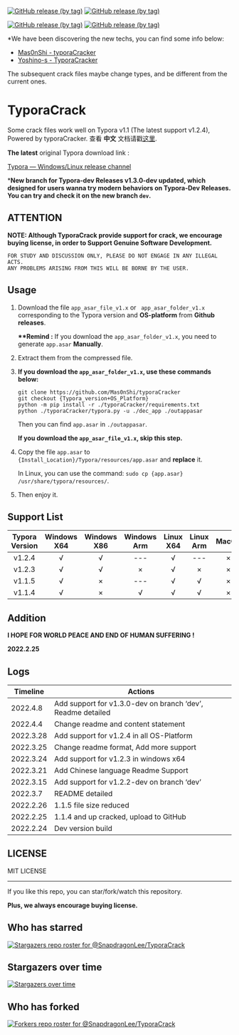 [![GitHub release (by tag)](https://img.shields.io/github/downloads/SnapdragonLee/TyporaCrack/v1.1.5/total?style=flat)](https://github.com/SnapdragonLee/TyporaCrack/releases/tag/v1.1.5)
[![GitHub release (by tag)](https://img.shields.io/github/downloads/SnapdragonLee/TyporaCrack/v1.2.4/total?style=flat)](https://github.com/SnapdragonLee/TyporaCrack/releases/tag/v1.2.4)

[![GitHub release (by tag)](https://img.shields.io/github/downloads/SnapdragonLee/TyporaCrack/v1.2.2-dev/total?style=flat)](https://github.com/SnapdragonLee/TyporaCrack/releases/tag/v1.3.0-dev)
[![GitHub release (by tag)](https://img.shields.io/github/downloads/SnapdragonLee/TyporaCrack/v1.3.0-dev/total?style=flat)](https://github.com/SnapdragonLee/TyporaCrack/releases/tag/v1.3.0-dev)



*We have been discovering the new techs, you can find some info below:

- [Mas0nShi - typoraCracker](https://github.com/Mas0nShi/typoraCracker)
- [Yoshino-s - TyporaCracker](https://github.com/Yoshino-s/TyporaCracker)

The subsequent crack files maybe change types, and be different from the current ones.



# TyporaCrack

Some crack files work well on Typora v1.1 (The latest support v1.2.4), Powered by typoraCracker. 查看 **中文** 文档请戳[这里](./README-CN.md).



**The latest** original Typora download link : 

[Typora — Windows/Linux release channel](https://typora.io/releases/all)



***New branch for Typora-dev Releases v1.3.0-dev updated, which designed for users wanna try modern behaviors on Typora-Dev Releases. You can try and check it on the new branch `dev`.**



## ATTENTION

**NOTE: Although TyporaCrack provide support for crack, we encourage buying license, in order to Support Genuine Software Development.**



```
FOR STUDY AND DISCUSSION ONLY, PLEASE DO NOT ENGAGE IN ANY ILLEGAL ACTS.
ANY PROBLEMS ARISING FROM THIS WILL BE BORNE BY THE USER.
```



## Usage

1. Download the file `app_asar_file_v1.x` or ` app_asar_folder_v1.x` corresponding to the Typora version and **OS-platform** from **Github releases**. 

   **\*\*Remind :** If you download the `app_asar_folder_v1.x`, you need to generate `app.asar` **Manually**. 

   

2. Extract them from the compressed file.

3. **If you download the `app_asar_folder_v1.x`, use these commands below:**

   ```
   git clone https://github.com/Mas0nShi/typoraCracker
   git checkout {Typora_version+OS_Platform}
   python -m pip install -r ./typoraCracker/requirements.txt
   python ./typoraCracker/typora.py -u ./dec_app ./outappasar
   ```

   Then you can find `app.asar` in `./outappasar`.

   **If you download the `app_asar_file_v1.x`, skip this step.**

   

4. Copy the file `app.asar` to `{Install_Location}/Typora/resources/app.asar` and **replace** it. 

   In Linux, you can use the command: `sudo cp {app.asar} /usr/share/typora/resources/`.

5. Then enjoy it.

   

## Support List

| Typora Version | Windows X64 | Windows X86 | Windows Arm | Linux X64 | Linux Arm | MacOS |
| :------------: | :---------: | :---------: | :---------: | :-------: | :-------: | :---: |
|     v1.2.4     |      √      |      √      |     ---     |     √     |    ---    |   ×   |
|     v1.2.3     |      √      |      √      |      ×      |     √     |     ×     |   ×   |
|     v1.1.5     |      √      |      ×      |     ---     |     √     |     √     |   ×   |
|     v1.1.4     |      √      |      ×      |      √      |     √     |     √     |   ×   |



## Addition

**I HOPE FOR WORLD PEACE AND END OF HUMAN SUFFERING !** 

**2022.2.25**



## Logs

| Timeline  | Actions                                                     |
| --------- | ----------------------------------------------------------- |
| 2022.4.8  | Add support for v1.3.0-dev on branch ‘dev’, Readme detailed |
| 2022.4.4  | Change readme and content statement                         |
| 2022.3.28 | Add support for v1.2.4 in all OS-Platform                   |
| 2022.3.25 | Change readme format, Add more support                      |
| 2022.3.24 | Add support for v1.2.3 in windows x64                       |
| 2022.3.21 | Add Chinese language Readme Support                         |
| 2022.3.15 | Add support for v1.2.2-dev on branch ‘dev’                  |
| 2022.3.7  | README detailed                                             |
| 2022.2.26 | 1.1.5 file size reduced                                     |
| 2022.2.25 | 1.1.4 and up cracked, upload to GitHub                      |
| 2022.2.24 | Dev version build                                           |



## LICENSE

MIT LICENSE





------

If you like this repo, you can star/fork/watch this repository. 

**Plus, we always encourage buying license.**



## Who has starred

[![Stargazers repo roster for @SnapdragonLee/TyporaCrack](https://reporoster.com/stars/dark/SnapdragonLee/TyporaCrack)](https://github.com/SnapdragonLee/TyporaCrack/stargazers)



## Stargazers over time

[![Stargazers over time](https://starchart.cc/SnapdragonLee/TyporaCrack.svg)](https://starchart.cc/SnapdragonLee/TyporaCrack)



## Who has forked

[![Forkers repo roster for @SnapdragonLee/TyporaCrack](https://reporoster.com/forks/dark/SnapdragonLee/TyporaCrack)](https://github.com/SnapdragonLee/TyporaCrack/network/members)
